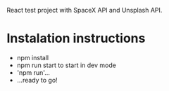React test project with SpaceX API and Unsplash API. 

# Instalation instructions
* npm install
* npm run start to start in dev mode
* 'npm run'...
* ...ready to go!
